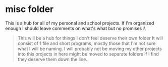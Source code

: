 ﻿# misc folder
This is a hub for all of my personal and school projects. If I'm organized enough I should leave comments on what's what but no promises :\
> This will be a hub for things I don't feel deserve their own folder
> It will consist of 1 file and short programs, mostly those that I'm not sure what I will be naming.
> I will probably not be moving my other projects into this
> projects in here might be moved to separate folders if I find they deserve them down the line.
